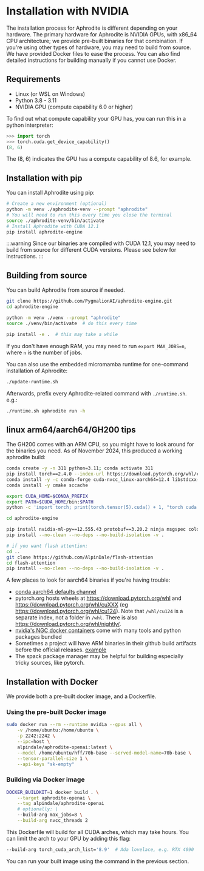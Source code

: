 
# Installation with NVIDIA

The installation process for Aphrodite is different depending on your hardware. The primary hardware for Aphrodite is NVIDIA GPUs, with x86_64 CPU architecture; we provide pre-built binaries for that combination. If you're using other types of hardware, you may need to build from source. We have provided Docker files to ease the process. You can also find detailed instructions for building manually if you cannot use Docker.


## Requirements

- Linux (or WSL on Windows)
- Python 3.8 - 3.11
- NVIDIA GPU (compute capability 6.0 or higher)

To find out what compute capability your GPU has, you can run this in a python interpreter:

```py
>>> import torch
>>> torch.cuda.get_device_capability()
(8, 6)
```

The (8, 6) indicates the GPU has a compute capability of 8.6, for example.


## Installation with pip

You can install Aphrodite using pip:

```sh
# Create a new environment (optional)
python -m venv ./aphrodite-venv --prompt "aphrodite"
# You will need to run this every time you close the terminal
source ./aphrodite-venv/bin/activate
# Install Aphrodite with CUDA 12.1
pip install aphrodite-engine
```

:::warning
Since our binaries are compiled with CUDA 12.1, you may need to build from source for different CUDA versions. Please see below for instructions.
:::

## Building from source

You can build Aphrodite from source if needed.

```sh
git clone https://github.com/PygmalionAI/aphrodite-engine.git
cd aphrodite-engine

python -m venv ./venv --prompt "aphrodite"
source ./venv/bin/activate  # do this every time

pip install -e .  # this may take a while
```

If you don't have enough RAM, you may need to run `export MAX_JOBS=n`, where `n` is the number of jobs.

You can also use the embedded micromamba runtime for one-command installation of Aphrodite:

```sh
./update-runtime.sh
```

Afterwards, prefix every Aphrodite-related command with `./runtime.sh`. e.g.:
```sh
./runtime.sh aphrodite run -h
```

## linux arm64/aarch64/GH200 tips

The GH200 comes with an ARM CPU, so you might have to look around for the binaries you need.
As of November 2024, this produced a working aphrodite build:

```sh
conda create -y -n 311 python=3.11; conda activate 311
pip install torch==2.4.0 --index-url https://download.pytorch.org/whl/cu124
conda install -y -c conda-forge cuda-nvcc_linux-aarch64=12.4 libstdcxx-ng=12
conda install -y cmake sccache

export CUDA_HOME=$CONDA_PREFIX
export PATH=$CUDA_HOME/bin:$PATH
python -c 'import torch; print(torch.tensor(5).cuda() + 1, "torch cuda ok")'

cd aphrodite-engine

pip install nvidia-ml-py==12.555.43 protobuf==3.20.2 ninja msgspec coloredlogs portalocker pytimeparse -r requirements-common.txt
pip install --no-clean --no-deps --no-build-isolation -v .

# if you want flash attention:
cd ..
git clone https://github.com/AlpinDale/flash-attention
cd flash-attention
pip install --no-clean --no-deps --no-build-isolation -v .
```

A few places to look for aarch64 binaries if you're having trouble:

- [conda aarch64 defaults channel](https://repo.anaconda.com/pkgs/main/linux-aarch64/)
- pytorch.org hosts wheels at https://download.pytorch.org/whl and https://download.pytorch.org/whl/cuXXX (eg https://download.pytorch.org/whl/cu124). Note that `/whl/cu124` is a separate index, not a folder in `/whl`. There is also https://download.pytorch.org/whl/nightly/.
- [nvidia's NGC docker containers](https://catalog.ngc.nvidia.com/orgs/nvidia/containers/pytorch/tags) come with many tools and python packages bundled
- Sometimes a project will have ARM binaries in their github build artifacts before the official releases. [example](https://github.com/pytorch/pytorch/actions/workflows/generated-linux-aarch64-binary-manywheel-nightly.yml)
- The spack package manager may be helpful for building especially tricky sources, like pytorch.

## Installation with Docker
We provide both a pre-built docker image, and a Dockerfile.

### Using the pre-built Docker image

```sh
sudo docker run --rm --runtime nvidia --gpus all \
    -v /home/ubuntu:/home/ubuntu \
    -p 2242:2242 \
    --ipc=host \
    alpindale/aphrodite-openai:latest \
    --model /home/ubuntu/hff/70b-base --served-model-name=70b-base \
    --tensor-parallel-size 1 \
    --api-keys "sk-empty"
```

### Building via Docker image

```sh
DOCKER_BUILDKIT=1 docker build . \
    --target aphrodite-openai \
    --tag alpindale/aphrodite-openai
    # optionally: \
    --build-arg max_jobs=8 \
    --build-arg nvcc_threads 2
```

This Dockerfile will build for all CUDA arches, which may take hours. You can limit the arch to your GPU by adding this flag:

```sh
--build-arg torch_cuda_arch_list='8.9'  # Ada lovelace, e.g. RTX 4090
```

You can run your built image using the command in the previous section.
